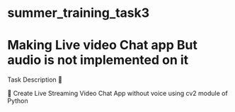 # summer_training_task3

# Making Live video Chat app But audio is not implemented on it 

Task Description 📄

📌 Create Live Streaming Video Chat App without voice using cv2 module of Python
